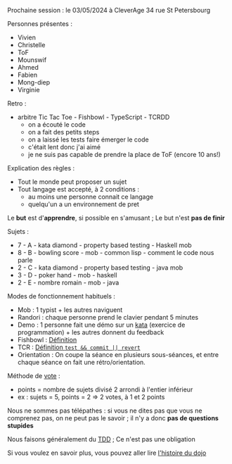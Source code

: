 Prochaine session : le 03/05/2024 à CleverAge 34 rue St Petersbourg 

Personnes présentes :
- Vivien
- Christelle
- ToF
- Mounswif
- Ahmed
- Fabien
- Mong-diep
- Virginie

Retro :
- arbitre Tic Tac Toe - Fishbowl - TypeScript - TCRDD
  - on a écouté le code
  - on a fait des petits steps
  - on a laissé les tests faire émerger le code
  - c'était lent donc j'ai aimé
  - je ne suis pas capable de prendre la place de ToF (encore 10 ans!)

Explication des règles :
- Tout le monde peut proposer un sujet
- Tout langage est accepté, à 2 conditions :
  - au moins une personne connait ce langage
  - quelqu'un a un environnement de pret

Le **but** est d'**apprendre**, si possible en s'amusant ;
Le but n'est **pas de finir**

Sujets :
- 7 - A - kata diamond - property based testing - Haskell mob
- 8 - B - bowling score - mob - common lisp - comment le code nous parle
- 2 - C - kata diamond - property based testing - java mob
- 3 - D - poker hand - mob - haskell
- 2 - E - nombre romain - mob - java

Modes de fonctionnement habituels :
- Mob : 1 typist + les autres naviguent
- Randori : chaque personne prend le clavier pendant 5 minutes
- Demo : 1 personne fait une démo sur un [kata] (exercice de programmation) + les autres donnent du feedback
- Fishbowl : [Définition][fishbowl]
- TCR : [Définition `test && commit || revert`][tcr]
- Orientation : On coupe la séance en plusieurs sous-séances,
  et entre chaque séance on fait une rétro/orientation.

Méthode de [vote] :
- points = nombre de sujets divisé 2 arrondi à l'entier inférieur
- ex : sujets = 5, points = 2 => 2 votes, à 1 et 2 points

Nous ne sommes pas télépathes :
si vous ne dites pas que vous ne comprenez pas, on ne peut pas le savoir ;
il n'y a donc **pas de questions stupides**

Nous faisons généralement du [TDD][test_driven_development] ;
Ce n'est pas une obligation

Si vous voulez en savoir plus, vous pouvez aller lire [l'histoire du dojo]

[kata]: https://web.archive.org/web/20040423023001/http://www.pragprog.com/pragdave/Practices/CodeKata.rdoc
[fishbowl]: https://en.wikipedia.org/wiki/Fishbowl_%28conversation%29
[tcr]: https://medium.com/@kentbeck_7670/test-commit-revert-870bbd756864
[vote]: https://emmanuelpaatz.com/dojosurvey
[test_driven_development]: https://fr.wikipedia.org/wiki/Test_driven_development
[l'histoire du dojo]: https://github.com/dojo-developpement-paris/dojo-developpement-paris.github.io/blob/main/history.md
